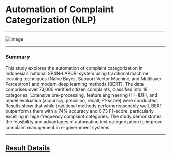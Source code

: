 # Automation of Complaint Categorization (NLP) 

---
![Image](https://github.com/user-attachments/assets/dc6bc868-8908-4549-8210-96ff4dd69f34)

---

### Summary
This study explores the automation of complaint categorization in Indonesia’s national SP4N-LAPOR! system using traditional machine learning techniques (Naïve Bayes, Support Vector Machine, and Multilayer Perceptron) and modern deep learning methods (BERT). The data comprises over 73,000 verified citizen complaints, classified into 18 categories. Extensive pre-processing, feature engineering (TF-IDF), and model evaluation (accuracy, precision, recall, F1-score) were conducted. Results show that while traditional methods perform reasonably well, BERT outperforms them with a 74% accuracy and 0.73 F1-score, particularly excelling in high-frequency complaint categories. The study demonstrates the feasibility and advantages of automating text categorization to improve complaint management in e-government systems.

---

## [Result Details](https://drive.google.com/file/d/1g8CuYuq9qP_VmSaSmAsbkJXegQhpkkWQ/view?usp=sharing)
